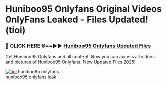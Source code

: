 # Huniboo95 Onlyfans Original Videos 0nlyFans Leaked - Files Updated! (tioi)

<h3>🔴 CLICK HERE 🌐==►► <a href="https://tinyurl.com/3hn5wdd3" rel="nofollow">Huniboo95 Onlyfans Updated Files</a></h3>

Get Huniboo95 Onlyfans and all content. Now you can access all videos and pictures of Huniboo95 Onlyfans. New Updated Files 2025!

[![tioi](https://i.imgur.com/4HnBqBT.gif)](https://tinyurl.com/3hn5wdd3)
huniboo95 onlyfans<br>
huniboo95 onlyfans leak